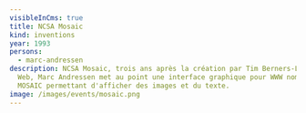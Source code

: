 ```yaml
---
visibleInCms: true
title: NCSA Mosaic
kind: inventions
year: 1993
persons:
  - marc-andressen
description: NCSA Mosaic, trois ans après la création par Tim Berners-Lee du
  Web, Marc Andressen met au point une interface graphique pour WWW nommée
  MOSAIC permettant d'afficher des images et du texte.
image: /images/events/mosaic.png
---
```

